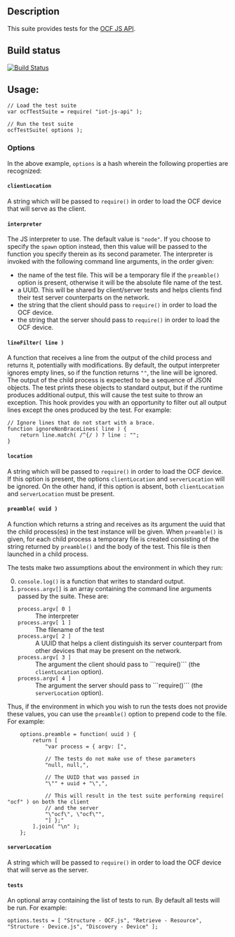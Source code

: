## Description
This suite provides tests for the [OCF JS API][].

## Build status
<a href="https://travis-ci.org/01org/iot-js-api/">
	<img alt="Build Status" src="https://travis-ci.org/01org/iot-js-api.svg?branch=ocf-new-api"></img>
</a>

## Usage:

```JS
// Load the test suite
var ocfTestSuite = require( "iot-js-api" );

// Run the test suite
ocfTestSuite( options );
```

### Options
In the above example, `options` is a hash wherein the following properties are recognized:

#### `clientLocation`
A string which will be passed to `require()` in order to load the OCF device that will serve as the client.

#### `interpreter`
The JS interpreter to use. The default value is `"node"`. If you choose to specify the `spawn` option instead, then this value will be passed to the function you specify therein as its second parameter. The interpreter is invoked with the following command line arguments, in the order given:
* the name of the test file. This will be a temporary file if the `preamble()` option is present, otherwise it will be the absolute file name of the test.
* a UUID. This will be shared by client/server tests and helps clients find their test server counterparts on the network.
* the string that the client should pass to `require()` in order to load the OCF device.
* the string that the server should pass to `require()` in order to load the OCF device.

#### `lineFilter( line )`
A function that receives a line from the output of the child process and returns it, potentially with modifications. By default, the output interpreter ignores empty lines, so if the function returns <code>""</code>, the line will be ignored. The output of the child process is expected to be a sequence of JSON objects. The test prints these objects to standard output, but if the runtime produces additional output, this will cause the test suite to throw an exception. This hook provides you with an opportunity to filter out all output lines except the ones produced by the test. For example:

```JS
// Ignore lines that do not start with a brace.
function ignoreNonBraceLines( line ) {
	return line.match( /^{/ ) ? line : "";
}
```

#### `location`
A string which will be passed to `require()` in order to load the OCF device. If this option is present, the options `clientLocation` and 
`serverLocation` will be ignored. On the other hand, if this option is absent, both `clientLocation` and `serverLocation` must be present.

#### `preamble( uuid )`
A function which returns a string and receives as its argument the uuid that the child process(es) in the test instance will be given. When `preamble()` is given, for each child process a temporary file is created consisting of the string returned by `preamble()` and the body of the test. This file is then launched in a child process.

The tests make two assumptions about the environment in which they run:

  0. `console.log()` is a function that writes to standard output.
  0. `process.argv[]` is an array containing the command line arguments passed by the suite. These are:
      <dl>
      <dt><code>process.argv[ 0 ]</code></dt><dd>The interpreter</dd>
      <dt><code>process.argv[ 1 ]</code></dt><dd>The filename of the test</dd>
      <dt><code>process.argv[ 2 ]</code></dt><dd>A UUID that helps a client distinguish its server counterpart from other devices that may be present on the network.</dd>
      <dt><code>process.argv[ 3 ]</code></dt><dd>The argument the client should pass to ```require()``` (the <code>clientLocation</code> option).</dd>
      <dt><code>process.argv[ 4 ]</code></dt><dd>The argument the server should pass to ```require()``` (the <code>serverLocation</code> option).</dd>
      </dl>

Thus, if the environment in which you wish to run the tests does not provide these values, you can use the `preamble()` option to prepend code to the file. For example:

```JS
	options.preamble = function( uuid ) {
		return [
			"var process = { argv: [",

			// The tests do not make use of these parameters
			"null, null,",

			// The UUID that was passed in
			"\"" + uuid + "\",",

			// This will result in the test suite performing require( "ocf" ) on both the client
			// and the server
			"\"ocf\", \"ocf\"",
			"] };"
		].join( "\n" );
	};
```

#### `serverLocation`
A string which will be passed to `require()` in order to load the OCF device that will serve as the server.

#### `tests`
An optional array containing the list of tests to run. By default all tests will be run. For example:
```JS
options.tests = [ "Structure - OCF.js", "Retrieve - Resource", "Structure - Device.js", "Discovery - Device" ];
```


[OCF JS API]: https://github.com/01org/iot-js-api/tree/master/api/ocf
